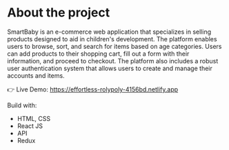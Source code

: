 # About the project 
SmartBaby is an e-commerce web application that specializes in selling products designed to aid in children's development. The platform enables users to browse, sort, and search for items based on age categories. Users can add products to their shopping cart, fill out a form with their information, and proceed to checkout. The platform also includes a robust user authentication system that allows users to create and manage their accounts and items.

👉 Live Demo: https://effortless-rolypoly-4156bd.netlify.app

Build with:
* HTML, CSS
* React JS
* API
* Redux
